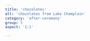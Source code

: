 ```yaml
---
title: 'chocolates'
alt: 'chocolates from Lake Champlain'
category: 'after-ceremony'
group: 5
aspect: '1:1'

---
```

